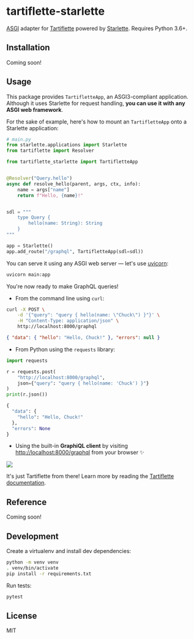 # tartiflette-starlette

[ASGI] adapter for [Tartiflette] powered by [Starlette]. Requires Python 3.6+.

[asgi]: https://asgi.readthedocs.io/
[starlette]: https://www.starlette.io
[tartiflette]: https://tartiflette.io

## Installation

Coming soon!

<!--
Assuming you have [Tartiflette installed](https://tartiflette.io/docs/tutorial/install-tartiflette), you can install `tartiflette-starlette` from PyPI:

```bash
pip install tartiflette-starlette
```
-->

## Usage

This package provides `TartifletteApp`, an ASGI3-compliant application. Although it uses Starlette for request handling, **you can use it with any ASGI web framework**.

For the sake of example, here's how to mount an `TartifletteApp` onto a Starlette application:

```python
# main.py
from starlette.applications import Starlette
from tartiflette import Resolver

from tartiflette_starlette import TartifletteApp


@Resolver("Query.hello")
async def resolve_hello(parent, args, ctx, info):
    name = args["name"]
    return f"Hello, {name}!"


sdl = """
    type Query {
        hello(name: String): String
    }
"""

app = Starlette()
app.add_route("/graphql", TartifletteApp(sdl=sdl))
```

You can serve it using any ASGI web server — let's use [uvicorn]:

[uvicorn]: https://www.uvicorn.org

```bash
uvicorn main:app
```

You're now ready to make GraphQL queries!

- From the command line using `curl`:

```bash
curl -X POST \
    -d '{"query": "query { hello(name: \"Chuck\") }"}' \
    -H "Content-Type: application/json" \
    http://localhost:8000/graphql
```

```json
{ "data": { "hello": "Hello, Chuck!" }, "errors": null }
```

- From Python using the `requests` library:

```python
import requests

r = requests.post(
    "http://localhost:8000/graphql",
    json={"query": "query { hello(name: 'Chuck') }"}
)
print(r.json())
```

```python
{
  "data": {
    "hello": "Hello, Chuck!"
  },
  "errors": None
}
```

- Using the built-in **GraphiQL client** by visiting [http://localhost:8000/graphql](http://localhost:8000/graphql) from your browser ✨

![](https://github.com/florimondmanca/tartiflette-starlette/blob/master/img/graphiql.png)

It's just Tartiflette from there! Learn more by reading the [Tartiflette documentation][tartiflette].

## Reference

Coming soon!

## Development

Create a virtualenv and install dev dependencies:

```bash
python -m venv venv
. venv/bin/activate
pip install -r requirements.txt
```

Run tests:

```bash
pytest
```

## License

MIT
